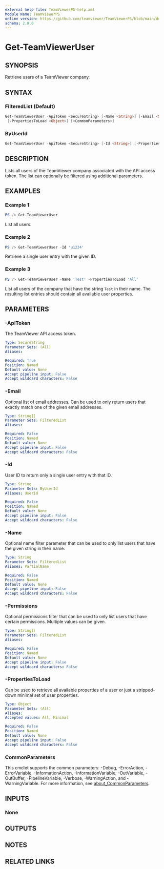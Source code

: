 ```yaml
---
external help file: TeamViewerPS-help.xml
Module Name: TeamViewerPS
online version: https://github.com/teamviewer/TeamViewerPS/blob/main/docs/Cmdlets_help/Get-TeamViewerUser.md
schema: 2.0.0
---
```


# Get-TeamViewerUser

## SYNOPSIS

Retrieve users of a TeamViewer company.

## SYNTAX

### FilteredList (Default)

```powershell
Get-TeamViewerUser -ApiToken <SecureString> [-Name <String>] [-Email <String[]>] [-Permissions <String[]>]
 [-PropertiesToLoad <Object>] [<CommonParameters>]
```

### ByUserId

```powershell
Get-TeamViewerUser -ApiToken <SecureString> [-Id <String>] [-PropertiesToLoad <Object>] [<CommonParameters>]
```

## DESCRIPTION

Lists all users of the TeamViewer company associated with the API access token.
The list can optionally be filtered using additional parameters.

## EXAMPLES

### Example 1

```powershell
PS /> Get-TeamViewerUser
```

List all users.

### Example 2

```powershell
PS /> Get-TeamViewerUser -Id 'u1234'
```

Retrieve a single user entry with the given ID.

### Example 3

```powershell
PS /> Get-TeamViewerUser -Name 'Test' -PropertiesToLoad 'All'
```

List all users of the company that have the string `Test` in their name.
The resulting list entries should contain all available user properties.

## PARAMETERS

### -ApiToken

The TeamViewer API access token.

```yaml
Type: SecureString
Parameter Sets: (All)
Aliases:

Required: True
Position: Named
Default value: None
Accept pipeline input: False
Accept wildcard characters: False
```

### -Email

Optional list of email addresses. Can be used to only return users that exactly
match one of the given email addresses.

```yaml
Type: String[]
Parameter Sets: FilteredList
Aliases:

Required: False
Position: Named
Default value: None
Accept pipeline input: False
Accept wildcard characters: False
```

### -Id

User ID to return only a single user entry with that ID.

```yaml
Type: String
Parameter Sets: ByUserId
Aliases: UserId

Required: False
Position: Named
Default value: None
Accept pipeline input: False
Accept wildcard characters: False
```

### -Name

Optional name filter parameter that can be used to only list users that have
the given string in their name.

```yaml
Type: String
Parameter Sets: FilteredList
Aliases: PartialName

Required: False
Position: Named
Default value: None
Accept pipeline input: False
Accept wildcard characters: False
```

### -Permissions

Optional permissions filter that can be used to only list users that have
certain permissions. Multiple values can be given.

```yaml
Type: String[]
Parameter Sets: FilteredList
Aliases:

Required: False
Position: Named
Default value: None
Accept pipeline input: False
Accept wildcard characters: False
```

### -PropertiesToLoad

Can be used to retrieve all available properties of a user or just a
stripped-down minimal set of user properties.

```yaml
Type: Object
Parameter Sets: (All)
Aliases:
Accepted values: All, Minimal

Required: False
Position: Named
Default value: None
Accept pipeline input: False
Accept wildcard characters: False
```

### CommonParameters

This cmdlet supports the common parameters: -Debug, -ErrorAction, -ErrorVariable, -InformationAction, -InformationVariable, -OutVariable, -OutBuffer, -PipelineVariable, -Verbose, -WarningAction, and -WarningVariable. For more information, see [about_CommonParameters](http://go.microsoft.com/fwlink/?LinkID=113216).

## INPUTS

### None

## OUTPUTS

## NOTES

## RELATED LINKS
